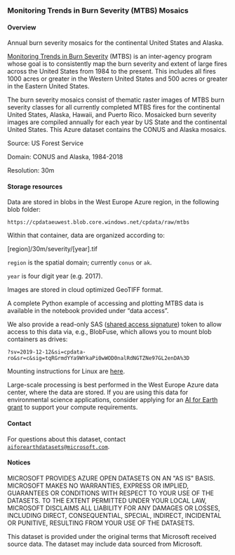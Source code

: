 ### Monitoring Trends in Burn Severity (MTBS) Mosaics

#### Overview

Annual burn severity mosaics for the continental United States and Alaska.

[Monitoring Trends in Burn Severity](https://www.mtbs.gov/) (MTBS) is an inter-agency program whose goal is to consistently map the burn severity and extent of large fires across the United States from 1984 to the present. This includes all fires 1000 acres or greater in the Western United States and 500 acres or greater in the Eastern United States.

The burn severity mosaics consist of thematic raster images of MTBS burn severity classes for all currently completed MTBS fires for the continental United States, Alaska, Hawaii, and Puerto Rico. Mosaicked burn severity images are compiled annually for each year by US State and the continental United States.  This Azure dataset contains the CONUS and Alaska mosaics.

Source: US Forest Service

Domain: CONUS and Alaska, 1984-2018

Resolution: 30m


#### Storage resources

Data are stored in blobs in the West Europe Azure region, in the following blob folder:

`https://cpdataeuwest.blob.core.windows.net/cpdata/raw/mtbs`

Within that container, data are organized according to:

[region]/30m/severity/[year].tif

`region` is the spatial domain; currently `conus` or `ak`.

`year` is four digit year (e.g. 2017).

Images are stored in cloud optimized GeoTIFF format. 

A complete Python example of accessing and plotting MTBS data is available in the notebook provided under &ldquo;data access&rdquo;.

We also provide a read-only SAS (<a href="https://docs.microsoft.com/en-us/azure/storage/common/storage-sas-overview">shared access signature</a>) token to allow access to this data via, e.g., BlobFuse, which allows you to mount blob containers as drives:

`?sv=2019-12-12&si=cpdata-ro&sr=c&sig=tqRGrmdYYa9WYkaPi0wWOD0nalRdNGTZNe97GL2enDA%3D`

Mounting instructions for Linux are [here](https://docs.microsoft.com/en-us/azure/storage/blobs/storage-how-to-mount-container-linux).

Large-scale processing is best performed in the West Europe Azure data center, where the data are stored.  If you are using this data for environmental science applications, consider applying for an [AI for Earth grant](http://aka.ms/ai4egrants) to support your compute requirements.


#### Contact

For questions about this dataset, contact [`aiforearthdatasets@microsoft.com`](mailto:aiforearthdatasets@microsoft.com?subject=mtbs%20question).


#### Notices

MICROSOFT PROVIDES AZURE OPEN DATASETS ON AN "AS IS" BASIS. MICROSOFT MAKES NO WARRANTIES, EXPRESS OR IMPLIED, GUARANTEES OR CONDITIONS WITH RESPECT TO YOUR USE OF THE DATASETS. TO THE EXTENT PERMITTED UNDER YOUR LOCAL LAW, MICROSOFT DISCLAIMS ALL LIABILITY FOR ANY DAMAGES OR LOSSES, INCLUDING DIRECT, CONSEQUENTIAL, SPECIAL, INDIRECT, INCIDENTAL OR PUNITIVE, RESULTING FROM YOUR USE OF THE DATASETS. 

This dataset is provided under the original terms that Microsoft received source data. The dataset may include data sourced from Microsoft.
